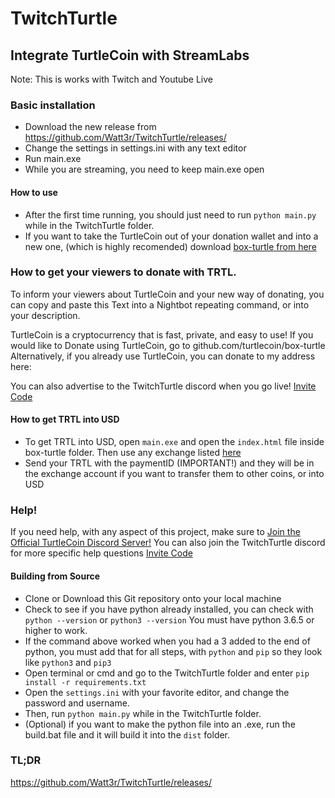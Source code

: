 TwitchTurtle
======
## Integrate TurtleCoin with StreamLabs
Note: This is works with Twitch and Youtube Live
### Basic installation

* Download the new release from https://github.com/Watt3r/TwitchTurtle/releases/ 
* Change the settings in settings.ini with any text editor
* Run main.exe
* While you are streaming, you need to keep main.exe open

#### How to use

* After the first time running, you should just need to run `python main.py` while in the TwitchTurtle folder.
* If you want to take the TurtleCoin out of your donation wallet and into a new one, (which is highly recomended) download [box-turtle from here](https://github.com/watt3r/box-turtle)

### How to get your viewers to donate with TRTL.

To inform your viewers about TurtleCoin and your new way of donating, you can copy and paste this Text into a Nightbot repeating command, or into your description.


TurtleCoin is a cryptocurrency that is fast, private, and easy to use!
If you would like to Donate using TurtleCoin, go to github.com/turtlecoin/box-turtle
Alternatively, if you already use TurtleCoin, you can donate to my address here: <YOUR TRTL ADDRESS>

You can also advertise to the TwitchTurtle discord when you go live! [Invite Code](http://chat.twitchturtle.com)

#### How to get TRTL into USD

* To get TRTL into USD, open `main.exe` and open the `index.html` file inside box-turtle folder. Then use any exchange listed [here](http://turtleturtle.org)
* Send your TRTL with the paymentID (IMPORTANT!) and they will be in the exchange account if you want to transfer them to other coins, or into USD

### Help!

If you need help, with any aspect of this project, make sure to [Join the Official TurtleCoin Discord Server!](http://chat.turtlecoin.lol)
You can also join the TwitchTurtle discord for more specific help questions [Invite Code](http://chat.twitchturtle.com)

#### Building from Source

* Clone or Download this Git repository onto your local machine
* Check to see if you have python already installed, you can check with `python --version` or `python3 --version` You must have python 3.6.5 or higher to work.
* If the command above worked when you had a 3 added to the end of python, you must add that for all steps, with `python` and `pip` so they look like `python3` and `pip3`
* Open terminal or cmd and go to the TwitchTurtle folder and enter `pip install -r requirements.txt`
* Open the `settings.ini` with your favorite editor, and change the password and username.
* Then, run `python main.py` while in the TwitchTurtle folder.
* (Optional) if you want to make the python file into an .exe, run the build.bat file and it will build it into the `dist` folder.


### TL;DR

https://github.com/Watt3r/TwitchTurtle/releases/
